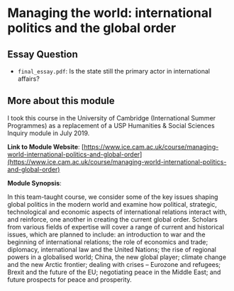 # Managing the world: international politics and the global order

## Essay Question
- `final_essay.pdf`: Is the state still the primary actor in international affairs?

## More about this module
I took this course in the University of Cambridge (International Summer Programmes) as a replacement of a USP Humanities & Social Sciences Inquiry module in July 2019.

**Link to Module Website**: [https://www.ice.cam.ac.uk/course/managing-world-international-politics-and-global-order](https://www.ice.cam.ac.uk/course/managing-world-international-politics-and-global-order)

**Module Synopsis**:

In this team-taught course, we consider some of the key issues shaping global politics in the modern world and examine how political, strategic, technological and economic aspects of international relations interact with, and reinforce, one another in creating the current global order. Scholars from various fields of expertise will cover a range of current and historical issues, which are planned to include: an introduction to war and the beginning of international relations; the role of economics and trade; diplomacy, international law and the United Nations; the rise of regional powers in a globalised world; China, the new global player; climate change and the new Arctic frontier; dealing with crises – Eurozone and refugees; Brexit and the future of the EU; negotiating peace in the Middle East; and future prospects for peace and prosperity.
